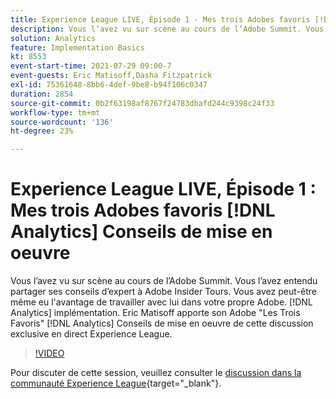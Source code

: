```yaml
---
title: Experience League LIVE, Épisode 1 - Mes trois Adobes favoris [!DNL Analytics] Conseils de mise en oeuvre
description: Vous l’avez vu sur scène au cours de l’Adobe Summit. Vous l’avez entendu partager ses conseils d’expert à Adobe Insider Tours. Vous avez peut-être même eu l'avantage de travailler avec lui dans votre propre Adobe. [!DNL Analytics] implémentation. Eric Matisoff apporte son Adobe "Les Trois Favoris" [!DNL Analytics] Conseils de mise en oeuvre de cette discussion exclusive en direct Experience League.
solution: Analytics
feature: Implementation Basics
kt: 8553
event-start-time: 2021-07-29 09:00-7
event-guests: Eric Matisoff,Dasha Fitzpatrick
exl-id: 75361648-8bb6-4def-9be8-b94f106c0347
duration: 2854
source-git-commit: 0b2f63198af8767f24783dbafd244c9398c24f33
workflow-type: tm+mt
source-wordcount: '136'
ht-degree: 23%

---
```


# Experience League LIVE, Épisode 1 : Mes trois Adobes favoris [!DNL Analytics] Conseils de mise en oeuvre

Vous l’avez vu sur scène au cours de l’Adobe Summit. Vous l’avez entendu partager ses conseils d’expert à Adobe Insider Tours. Vous avez peut-être même eu l&#39;avantage de travailler avec lui dans votre propre Adobe. [!DNL Analytics] implémentation. Eric Matisoff apporte son Adobe &quot;Les Trois Favoris&quot; [!DNL Analytics] Conseils de mise en oeuvre de cette discussion exclusive en direct Experience League.

>[!VIDEO](https://video.tv.adobe.com/v/335921/?quality=12&learn=on)

Pour discuter de cette session, veuillez consulter le [discussion dans la communauté Experience League](https://experienceleaguecommunities.adobe.com/t5/adobe-analytics-discussions/questions-and-discussion-for-experience-league-live-ep-1-my/td-p/419498){target="_blank"}.

